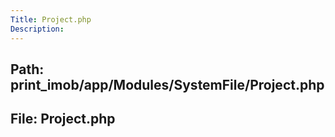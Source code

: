 ```yaml
---
Title: Project.php
Description:
---
```


## Path: print_imob/app/Modules/SystemFile/Project.php
## File: Project.php
